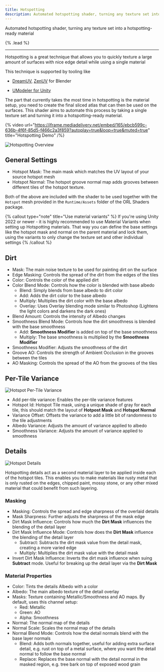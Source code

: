 ```yaml
---
title: Hotspotting
description: Automated hotspotting shader, turning any texture set into a hotspotting-ready material
---
```


Automated hotspotting shader, turning any texture set into a hotspotting-ready material

{% .lead %}

---

Hotspotting is a great technique that allows you to quickly texture a large amount of surfaces with nice edge detail while using a single material

This technique is supported by tooling like

- [DreamUV](https://github.com/leukbaars/DreamUV), [ZenUV](https://sergeytyapkin.gumroad.com/l/ZenUV) for Blender

- [UModeler for Unity](https://youtu.be/MIHY5Ijr_HM)

The part that currently takes the most time in hotspotting is the material setup, you need to create the final sliced atlas that can then be used on the surfaces. This shader aims to automate this process by taking a single texture set and turning it into a hotspotting-ready material.

{% video url="https://iframe.mediadelivery.net/embed/165/ebcb599c-636b-4f6f-85d5-f466c2a3f859?autoplay=true&loop=true&muted=true" title="Hotspotting Demo" /%}

![Hotspotting Overview](/img/docs/orl-standard/hotspotting/hotspotting-overview.png "Hotspotting Overview")

## General Settings

- Hotspot Mask: The main mask which matches the UV layout of your source hotspot mesh
- Hotspot Normal: The hotspot groove normal map adds grooves between different tiles of the hotspot texture.

Both of the above are included with the shader to be used together with the `Hotspot` mesh provided in the `Runtime/Assets` folder of the ORL Shaders package.

{% callout type="note" title="Use material variants" %}
If you're using Unity 2022 or newer - it is highly recommended to use Material Variants when setting up Hotspotting materials. That way you can define the base settings like the hotspot mask and normal on the parent material and lock them, using the variants to only change the texture set and other individual settings
{% /callout %}

## Dirt

- Mask: The main noise texture to be used for painting dirt on the surface
- Edge Masking: Controls the spread of the dirt from the edges of the tiles
- Color: Controls the color of the applied dirt
- Color Blend Mode: Controls how the color is blended with base albedo
  - Blend: Simply blends from base albedo to dirt color
  - Add: Adds the dirt color to the base albedo
  - Multiply: Multiplies the dirt color with the base albedo
  - Overlay: Uses Overlay blending mode similar to Photoshop (Lightens the light colors and darkens the dark ones)
- Blend Amount: Controls the intensity of Albedo changes
- Smoothness Blend Mode: Controls how the dirt smoothness is blended with the base smoothness
  - Add: **Smoothness Modifier** is added on top of the base smoothness
  - Multiply: The base smoothness is multiplied by the **Smoothness Modifier**
- Smoothness Modifier: Adjusts the smoothness of the dirt
- Groove AO: Controls the strength of Ambient Occlusion in the grooves between the tiles
- AO Masking: Controls the spread of the AO from the grooves of the tiles

## Per-Tile Variance

![Hotspot Per-Tile Variance](/img/docs/orl-standard/hotspotting/hotspotting-per-tile.png "Hotspot Per-Tile Variance")

- Add per-tile variance: Enables the per-tile variance features
- Hotspot Id: Hotspot Tile mask, using a unique shade of gray for each tile, this should match the layout of **Hotpost Mask** and **Hotspot Normal**
- Variance Offset: Offsets the variance to add a little bit of randomness to the tile adjustments
- Albedo Variance: Adjusts the amount of variance applied to albedo
- Smoothness Variance: Adjusts the amount of variance applied to smoothness

## Details

![Hotspot Details](/img/docs/orl-standard/hotspotting/hotspotting-details.png "Hotspot Details")

Hotspotting details act as a second material layer to be applied inside each of the hotspot tiles. This enables you to make materials like rusty metal that is only rusted on the edges, chipped paint, mossy stone, or any other mixed material that could benefit from such layering.

### Masking

- Masking: Controls the spread and edge sharpness of the overlaid details
- Mask Sharpness: Further adjusts the sharpness of the mask edge
- Dirt Mask Influence: Controls how much the **Dirt Mask** influences the blending of the detail layer
- Dirt Mask Influence Mode: Controls how does the **Dirt Mask** influence the blending of the detail layer
  - Subtract: Subtracts the dirt mask value from the detail mask, creating a more varied edge
  - Multiply: Multiplies the dirt mask value with the detail mask
- Invert Dirt Mask Influence: Inverts the dirt mask influence when suing **Subtract** mode. Useful for breaking up the detail layer via the **Dirt Mask**

### Material Properties

- Color: Tints the details Albedo with a color
- Albedo: The main albedo texture of the detail overlay
- Masks: Texture containing Metallic/Smoothness and AO maps. By default, uses this channel setup:
  - Red: Metallic
  - Green: AO
  - Alpha: Smoothness
- Normal: The normal map of the details
- Normal Scale: Scales the normal map of the details
- Normal Blend Mode: Controls how the detail normals blend with the base layer normals
  - Blend: Adds both normals together, useful for adding extra surface detail, e.g. rust on top of a metal surface, where you want the detail normal to follow the base normal
  - Replace: Replaces the base normal with the detail normal in the masked region, e.g. tree bark on top of exposed wood grain
